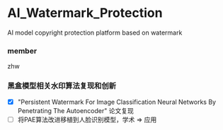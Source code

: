 # AI_Watermark_Protection
AI model copyright protection platform based on watermark

### member
zhw

### 黑盒模型相关水印算法复现和创新
- [x]  "Persistent Watermark For Image Classification Neural Networks By Penetrating The Autoencoder" 论文复现
- [ ]  将PAE算法改进移植到人脸识别模型，学术 => 应用
